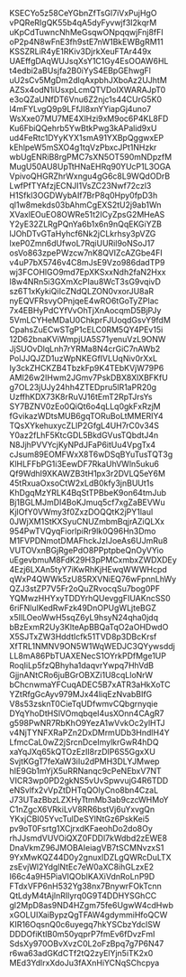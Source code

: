 KSECYo5z58CeYGbnZfTsGl7iVxPujHgO
vPQReRIgQK55b4qA5dyFyvwjf3I2kqrM
uKpCdTuwncNhMeGsqwONpqqwjFnj8fFI
oP2p4N8wFnE3fh9stE7nW1BkEWBgRM11
KSSZRLiR4yE1RKiv3DjrkXeuFTAr449x
UAEffgDAqWUJsqXsY1C1Gy4EsOOAW6HL
t4edbi2aBUsjfa2B0iYyS4EBpGEhwgFl
uU2sCv5MgDm2dlqAxpbhJXboAz2UJhtM
AZSx4odN1iUsxpLcmQTVDoIXWARAJpT0
e3oQZaUNfDT6Vnu6Z2njc1s44CUrG5K0
l4mFYLvgQ9p9LFfJI8xnYYiapGj4uno7
WsXxe07MU7ME4XlHzi9xM9oc6P4KL8FD
Ku6FbiQQehrb5YwBtkPwg3kAPalid9xU
ud4FeRtc1DYyKYX1smA91YXBpQggwxEP
kEhlpeW5mSXO4g1tqVzPbxcJPt1NHzkr
wbUgENRiB8rgPMC7sXN5OT590mNDpzfM
MugU50AU8UpTtHNaEHRq90YUcP1L3OGA
VpivoQHGRZhrWxngu4gG6c8L9WQdODrB
LwfPfTYAfzjECNJI1VsZC23Nwf72czl3
H1Sfkl3OGDWybAIf7BrP8q0Hpy0fpD3h
ql1w8mekds03bAhmCgEXS2tU2j9ab1Wn
XVaxlEOuEO8OWRe51t2ICyZpsG2MHeAS
Y2yE32ZLRgPQnYa6b1x6n9nQqEKGiYZB
lJOhDTvGTaHyhcf6Nk2jCLkrhsy3pVZG
lxeP0Zmn6dUfwoL7RqiUURil9oNSoJ17
osVo863zpePWzcw7nK8QVIZcAZGbe4FI
v4uP7bX5746v4C8mJsE9Vzo986dadTP9
wj3FCOHlGO9md7EpXKSxxNdh2faN2Hxx
l8w4NRn5i3GXmXcPIau8WcT3sG9vqivD
sz6T1xKykiQiIcZNdQLZON0vxorJU8aR
nyEQVFRsvyOPnjqeE4wRO6tGoTyZPIac
7x4EBHyPdCYfVvOhTjXnAocqmD5BjPJy
5VmLCYHeMDaU0ChkprFJUoqdGsvY9fdM
CpahsZuECwSTgP1cELC0RM5QY4PEv15i
12D62bnaKViWmpjUA5S71yenuVzL9ONW
JjSUOvDlqLnh7rYRMa8N4crGiC7nAWb2
PolJJQJZD1uzWpNKEGfIVLUqNiv0rXxL
Iy3ckZHCKZB4TbzkFp9K4TEbKVjW79P6
AMI26w2IHwm2JGmv7PskDBX8XlXBFKfU
g7OL23jUJy24hh4ZTEDpru5lR1aPR20g
UzffhKDX73K8rRuVJ16tEmT2RpTJrsYs
SY7BZNV0zEo0QiQt6o4qLLq0gkFxRzjM
fGvikazWDtsMUB6gqTORuBoLtMMERIY4
TQsXYkehuxycZLlP2GfgL4UH7rC0v34S
Y0az2fLhF5KtcGDL5BkdGVusTQbdtJ4n
N8JjhPVVYcjKyNPdJFaP6itUu4VpgTx4
cJsum89EOMFWxX8T6wDSqBYuTusTQT3g
KlHLFFbPG1i3EewDF7RkaUhVWln5uku6
Qf9WdhI9XKAWZB3tH1px3r2DVLQ5eY6M
45tRxuaOxsoCtW2xLdB0kfy3jnBUUt1s
KhDgqMzYRLK4BqStTPBbeK9on64tmJub
Bj1BGLMJmDI4BoKJmuq5cf7xgZaBEVWu
KjlOfY0VWmy3f0ZxzDOQQtK2jPY1laul
0JWjXM1StKXSyuCNUZmbmBqjrAZiQLXx
954PwTVQyqFiorlpiRr9lk0Q96Hn3Dmo
M1FVPDNmotDMAFhckJzIJoeAs6UJmRu8
VUTOVxnBGjRgePdO8PPptpbeQnOyVYio
uEgevbmuM8FdK29H3pPMCxmbxZWDXDEy
4Ezj6LXAn5tyY7iKwRhKjHEwqWWWHcpd
qWxP4QWWk5zU85RXVNiEQ76wFpnnLhWy
QZJ3stZP7V5Fr2oQuZRvocqSu7bog0PF
YQMwzHHYxyTDDYrhQUevggFIUAKncSS0
6riFNluIKedRwFzk49DnOPUgWLjteBGZ
x5IlLOeoWwH5sqZ6yL9hsyN24qha0jdq
bBzExmR2Uy3KlteApBBQaTqO2aOHDwdO
X5SJTxZW3HddtIcfk51TVD8p3DBcKrsf
XfTRL1NMNV9ON5W1WqWEDJC3QYywsddj
LL8mA86PbTUAXENecS1OYrkPDfMge1UP
RoqIiLp5fzQBhyha1daqvrYwpq7HhVdB
GjjnANtCRo6juBGrOBXZi1U8cqLloNrW
bChcnwmaYFCuqADEC5B7xATR3aHkXoTC
YZtRfgGcAyv979MJx44liqEzNvabBIfG
V8s53zsknT0CieTqUDfwmvCQbgrnyqie
DYqYhoDtHSlVOmqbqeI4usXOnn4CAgR7
g598PwNR7RbKhO9YezA1wVvkOc2ylHTJ
v4NjTYNFXRaPZn2DxDMrmUDb3HndlH4Y
LfmcCaL0wZ2jSrcnDceImylkrGwR4hDQ
xaYqJXq65kQTOzEzIl8rzDIP6S5GgxXU
SvjtKGgT7feXaW3iIu2dPMH3DLYJMwep
hIE9Gb1mYjX5uRRNanqc9cPeNEbxV7NT
VICR3wp0PD2gkNS5vUvSpwvujG4R6TDD
eNSvlfx2vVpZtDHTqQOlyCno8bn4CzaL
J73UTazBbzLZXHyTtmMb3ab9czcWHMoY
C1nZgcX6VRkiLvV8RR6bstVj6uYxvgQn
YKxjCBI05YvcTulDeSYlNtGz6PskKei5
pv9oT0Fsrtg1XCjrxdKFaeohDo2do8Oy
rhJJsmdVUVOiQXZ0FDDl7kWdbd2zEWE8
DnaVkmZ96JMOBAIeiagVB7tSCMNvzxS1
9YxMwKQZ44D0y2gnuxIDZLgQWRcDuLTX
zsEvjWl2YdglNtEc7eW0aXC8ihGLzxE2
I66c4a9H5PiaVIQOblKAXiVdnRoLnP9D
FTdxVFP6nH532Yg38nx7BnywrFOkTcnn
QtLdyM4tAjlnRIlyrq0G9T4DDHYSGhCC
gl2MpD8as9ND4HZgm75fe6UgwW4cdHwb
xGOLUIXaiBypzQgTFAW4gdymmiHfoQCW
KIR16OqsnQ0c6uyegq7hkYSCbzYdclSW
DDDOfiKtIB0m50yqprP7fmEv6fDvzFmI
SdsXy970OBvXvzC0L2oFzBpq7g7P6N47
r6wa63adGKdCTf2tQ2zyElYjn5iTK2x0
MEd3YdlrxXdoJu3fAXnHiYCNqSChcpya
